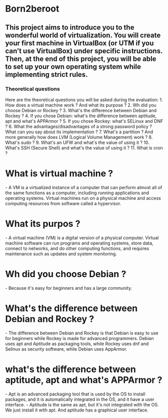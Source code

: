 # Born2beroot
<h2>This project aims to introduce you to the wonderful world of virtualization. You will create your first machine in VirtualBox (or UTM if you can’t use VirtualBox) under specific instructions. Then, at the end of this project, you will be able to set up your own operating system while implementing strict rules.</h2>

<h3>Theoretical questions</h3>
Here are the theoretical questions you will be asked during the evaluation:
1. How does a virtual machine work ? And what its purpose ?
2. Wh did you choose Debian or Rockey ?
3. What's the difference between Debian and Rockey ?
4. If you chose Debian: what's the difference between aptitude, apt and what's APPArmor ?
5. If you chose Rockey: what's SELinux and DNF ?
6. What the advantages/disadvantages of a strong password policy ? What can you say about its implementation ?
7. What's a partition ? And more generally how does LVM (Logical Volume Management) work ?
8. What's sudo ? 
9. What's an UFW and what's the value of using it ?
10. What's SSH (Secure Shell) and what's the value of using it ?
11. What is cron ?

<h1> What is virtual machine ? </h1>
- A VM is a virtualized instance of a computer that can perform almost all of the same functions as a computer, including running applications and operating systems. 
Virtual machines run on a physical machine and access computing resources from software called a hypervisor.

<h1> What its purpos ?</h1>
- A virtual machine (VM) is a digital version of a physical computer. 
Virtual machine software can run programs and operating systems, store data, connect to networks, and do other computing functions, and requires maintenance such as updates and system monitoring.

<h1> Wh did you choose Debian ?</h1>
- Because it's easy for beginners and has a large community.

<h1> What's the difference between Debian and Rockey ? </h1>
- The difference between Debian and Rockey is that Debian is easy to use for beginners while Rockey is made for advanced programmers.
Debian uses apt and Aptitude as packaging tools, while Rockey uses dnf and Selinux as security software, while Debian uses AppArmor.

<h1>what's the difference between aptitude, apt and what's APPArmor ?</h1>
- Apt is an advanced packaging tool that is used by the OS to install packages, and it is automatically integrated in the OS, and it have a user interface.  
- Aptitude is the same as apt, but it's not integrated with the OS. We just install it with apt. And aptitude has a graphical user interface.

<h1></h1>
